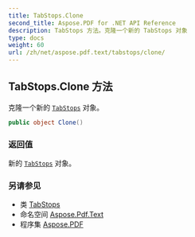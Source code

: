```yaml
---
title: TabStops.Clone
second_title: Aspose.PDF for .NET API Reference
description: TabStops 方法。克隆一个新的 TabStops 对象
type: docs
weight: 60
url: /zh/net/aspose.pdf.text/tabstops/clone/
---
```

## TabStops.Clone 方法

克隆一个新的 [`TabStops`](../) 对象。

```csharp
public object Clone()
```

### 返回值

新的 [`TabStops`](../) 对象。

### 另请参见

* 类 [TabStops](../)
* 命名空间 [Aspose.Pdf.Text](../../../aspose.pdf.text/)
* 程序集 [Aspose.PDF](../../../)